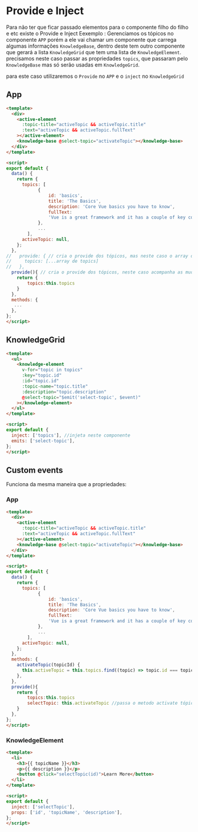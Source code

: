 # Provide e Inject
Para não ter que ficar passado elementos para o componente filho do filho e etc existe o Provide e Inject
Eexemplo : Gerenciamos os tópicos no componente `APP` porém a ele vai chamar um componente que carrega algumas informações `KnowledgeBase`, dentro deste tem outro componente que gerará a lista `KnowledgeGrid` que tem uma lista de `KnowledgeElement`.
precisamos neste caso passar as propriedades `topics`, que passaram pelo `KnowledgeBase` mas só serão usadas em `KnowledgeGrid`.

para este caso utilizaremos o `Provide` no `APP` e o `inject` no `KnowledgeGrid`

## App
```html
<template>
  <div>
    <active-element
      :topic-title="activeTopic && activeTopic.title"
      :text="activeTopic && activeTopic.fullText"
    ></active-element>
    <knowledge-base @select-topic="activateTopic"></knowledge-base>
  </div>
</template>

<script>
export default {
  data() {
    return {
      topics: [
            {
                id: 'basics',
                title: 'The Basics',
                description: 'Core Vue basics you have to know',
                fullText:
                'Vue is a great framework and it has a couple of key concepts: Data binding, events, components and reactivity - that should tell you something!',
            },
            ...
        ],
      activeTopic: null,
    };
  },
//   provide: { // cria o provide dos tópicos, mas neste caso o array de tópicos definidos em data, não emitirá alterções para o provider caso sofra atualização
//     topics: [...array de topics]
//   },
  provide(){ // cria o provide dos tópicos, neste caso acompanha as mudanças feiras no array de tópicos definidos em data
    return {
        topics:this.topics
    } 
  },
  methods: {
   ...
  },
};
</script>
```

## KnowledgeGrid

```html
<template>
  <ul>
    <knowledge-element
      v-for="topic in topics"
      :key="topic.id"
      :id="topic.id"
      :topic-name="topic.title"
      :description="topic.description"
      @select-topic="$emit('select-topic', $event)"
    ></knowledge-element>
  </ul>
</template>

<script>
export default {
  inject: ['topics'], //injeta neste componente
  emits: ['select-topic'],
};
</script>
```

## Custom events
Funciona da mesma maneira que a propriedades:

### App

```html
<template>
  <div>
    <active-element
      :topic-title="activeTopic && activeTopic.title"
      :text="activeTopic && activeTopic.fullText"
    ></active-element>
    <knowledge-base @select-topic="activateTopic"></knowledge-base>
  </div>
</template>

<script>
export default {
  data() {
    return {
      topics: [
            {
                id: 'basics',
                title: 'The Basics',
                description: 'Core Vue basics you have to know',
                fullText:
                'Vue is a great framework and it has a couple of key concepts: Data binding, events, components and reactivity - that should tell you something!',
            },
            ...
        ],
      activeTopic: null,
    };
  },
  methods: {
    activateTopic(topicId) {
      this.activeTopic = this.topics.find((topic) => topic.id === topicId);
    },
  },
  provide(){
    return {
        topics:this.topics
        selectTopic: this.activateTopic //passa o metodo activate tópic
    } 
  },
};
</script>
```

### KnowledgeElement

```html
<template>
  <li>
    <h3>{{ topicName }}</h3>
    <p>{{ description }}</p>
    <button @click="selectTopic(id)">Learn More</button>
  </li>
</template>

<script>
export default {
  inject: ['selectTopic'],
  props: ['id', 'topicName', 'description'],
};
</script>

```